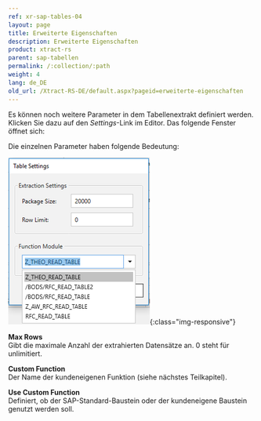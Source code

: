 ```yaml
---
ref: xr-sap-tables-04
layout: page
title: Erweiterte Eigenschaften
description: Erweiterte Eigenschaften
product: xtract-rs
parent: sap-tabellen
permalink: /:collection/:path
weight: 4
lang: de_DE
old_url: /Xtract-RS-DE/default.aspx?pageid=erweiterte-eigenschaften
---
```


Es können noch weitere Parameter in dem Tabellenextrakt definiert werden. Klicken Sie dazu auf den *Settings*-Link im Editor. Das folgende Fenster öffnet sich:

Die einzelnen Parameter haben folgende Bedeutung:


![Table-Settings](/img/content/Table-Settings.png){:class="img-responsive"}
  

**Max Rows**<br>
Gibt die maximale Anzahl der extrahierten Datensätze an. 0 steht für unlimitiert.

**Custom Function**<br>
Der Name der kundeneigenen Funktion (siehe nächstes Teilkapitel).

**Use Custom Function**<br>
Definiert, ob der SAP-Standard-Baustein oder der kundeneigene Baustein genutzt werden soll.